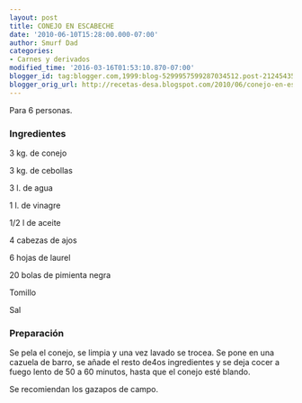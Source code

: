 ```yaml
---
layout: post
title: CONEJO EN ESCABECHE
date: '2010-06-10T15:28:00.000-07:00'
author: Smurf Dad
categories:
- Carnes y derivados
modified_time: '2016-03-16T01:53:10.870-07:00'
blogger_id: tag:blogger.com,1999:blog-5299957599287034512.post-2124543554617394189
blogger_orig_url: http://recetas-desa.blogspot.com/2010/06/conejo-en-escabeche.html
---
```


Para 6 personas.

<a name='more'></a><h3>Ingredientes</h3>3 kg. de conejo

3 kg. de cebollas

3 l. de agua

1 l. de vinagre

1/2 l de aceite

4 cabezas de ajos

6 hojas de laurel

20 bolas de pimienta negra

Tomillo

Sal

<h3>Preparación</h3>Se pela el conejo, se limpia y una vez lavado se trocea. Se pone en una cazuela de barro, se añade el resto de4os ingredientes y se deja cocer a fuego lento de 50 a 60 minutos, hasta que el conejo esté blando.

Se recomiendan los gazapos de campo.